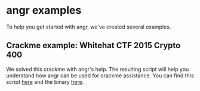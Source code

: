 # angr examples

To help you get started with angr, we've created several examples.

## Crackme example: Whitehat CTF 2015 Crypto 400

We solved this crackme with angr's help.
The resulting script will help you understand how angr can be used for crackme assistance.
You can find this script [here](./examples/whitehat_crypto400.py) and the binary [here](./examples/whitehat_crypto400).
